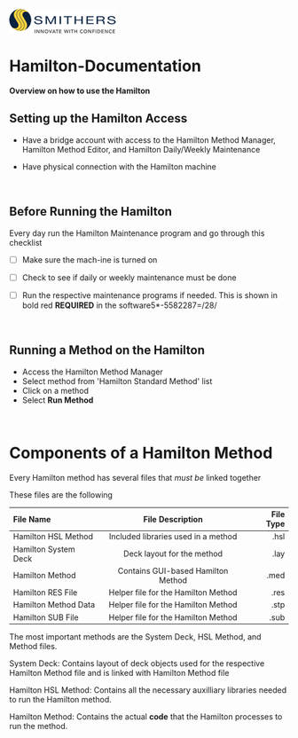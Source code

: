 ![](Smithers_Logo.png)

# Hamilton-Documentation

**Overview on how to use the Hamilton**

## Setting up the Hamilton Access

- Have a bridge account with access to the Hamilton Method Manager, Hamilton Method Editor, and Hamilton Daily/Weekly Maintenance

- Have physical connection with the Hamilton machine

<p>&nbsp;</p>

## Before Running the Hamilton
Every day run the Hamilton Maintenance program and go through this checklist
- [ ] Make sure the mach-ine is turned on
- [ ] Check to see if daily or weekly maintenance must be done
- [ ] Run the respective maintenance programs if needed. This is shown in bold red **REQUIRED** in the software5*-5582287=/28/


<p>&nbsp;</p>

## Running a Method on the Hamilton

- Access the Hamilton Method Manager 
- Select method from 'Hamilton Standard Method' list
- Click on a method
- Select **Run Method**

<p>&nbsp;</p>

# Components of a Hamilton Method

Every Hamilton method has several files that *must be* linked together

These files are the following

| File Name             | File Description                      | File Type |
|:----------------------|:-------------------------------------:|----------:|
| Hamilton HSL Method   | Included libraries used in a method   | .hsl      |
| Hamilton System Deck  | Deck layout for the method            | .lay      |
| Hamilton Method       | Contains GUI-based Hamilton Method    | .med      |
| Hamilton RES File     | Helper file for the Hamilton Method   | .res      |
| Hamilton Method Data  | Helper file for the Hamilton Method   | .stp      |
| Hamilton SUB File     | Helper file for the Hamilton Method   | .sub      |

The most important methods are the System Deck, HSL Method, and Method files.
<p>
System Deck:    Contains layout of deck objects used for the respective Hamilton Method file and is linked with Hamilton Method file

Hamilton HSL Method:    Contains all the necessary auxilliary libraries needed to run the Hamilton method.

Hamilton Method:    Contains the actual **code** that the Hamilton processes to run the method.
